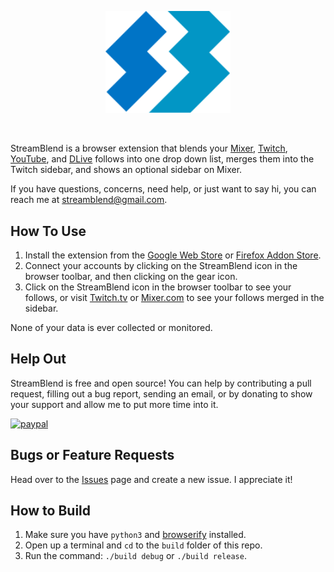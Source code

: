 <p align="center">
<img src="images/icon.svg" alt="" width="200px">
</p>
<p align="center">
<img src="https://user-images.githubusercontent.com/19171919/72633309-cf1f6f00-391d-11ea-81b7-3642005eac64.jpg" alt="" height="200px">
<img src="https://user-images.githubusercontent.com/19171919/72633318-d21a5f80-391d-11ea-99da-122a3ac7706e.jpg" alt="" height="200px">
<img src="https://user-images.githubusercontent.com/19171919/72633319-d34b8c80-391d-11ea-995d-38f64c5b0bf4.jpg" alt="" height="200px">
<img src="https://user-images.githubusercontent.com/19171919/73125280-bb51b980-3f6a-11ea-88ba-7b7010d2ee85.jpg" alt="" height="200px">
</p>

StreamBlend is a browser extension that blends your [Mixer](http://mixer.com), [Twitch](https://www.twitch.tv), [YouTube](https://www.youtube.com), and [DLive](https://dlive.tv/) follows into one drop down list, merges them into the Twitch sidebar, and shows an optional sidebar on Mixer.

If you have questions, concerns, need help, or just want to say hi, you can reach me at streamblend@gmail.com.

## How To Use
1. Install the extension from the [Google Web Store](https://chrome.google.com/webstore/detail/streamblend/pnmdaomfddabinbchojcemjbmnaekbnf) or [Firefox Addon Store](https://addons.mozilla.org/en-US/firefox/addon/streamblend/).
2. Connect your accounts by clicking on the StreamBlend icon in the browser toolbar, and then clicking on the gear icon.
3. Click on the StreamBlend icon in the browser toolbar to see your follows, or visit [Twitch.tv](https://www.twitch.tv) or [Mixer.com](https://www.mixer.com) to see your follows merged in the sidebar.

None of your data is ever collected or monitored.

## Help Out
StreamBlend is free and open source! You can help by contributing a pull request, filling out a bug report, sending an email, or by donating to show your support and allow me to put more time into it.

[![paypal](https://www.paypalobjects.com/en_US/i/btn/btn_donate_LG.gif)](https://www.paypal.me/DiegoAce)

## Bugs or Feature Requests
Head over to the [Issues](https://github.com/DiegoAce/StreamBlend/issues) page and create a new issue. I appreciate it!

## How to Build
1. Make sure you have `python3` and [browserify](http://browserify.org/) installed.
2. Open up a terminal and `cd` to the `build` folder of this repo.
3. Run the command: `./build debug` or `./build release`.
